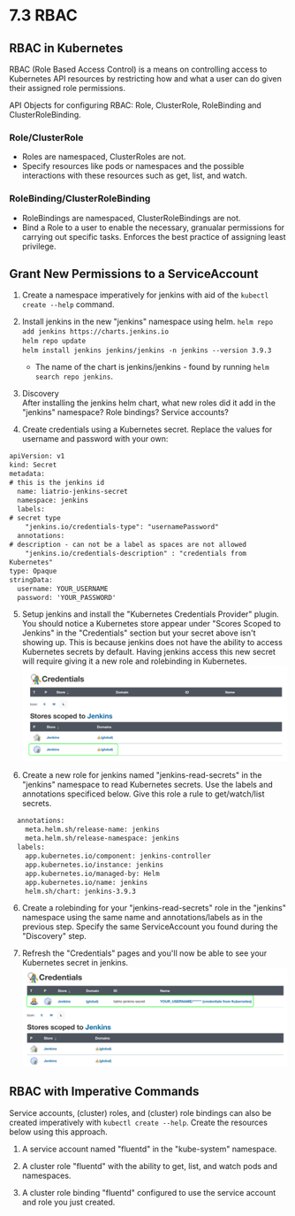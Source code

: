# 7.3 RBAC

## RBAC in Kubernetes
RBAC (Role Based Access Control) is a means on controlling access to Kubernetes API resources by restricting how and what a user can do given their assigned role permissions.

API Objects for configuring RBAC: Role, ClusterRole, RoleBinding and ClusterRoleBinding.

### Role/ClusterRole
- Roles are namespaced, ClusterRoles are not.
- Specify resources like pods or namespaces and the possible interactions with these resources such as get, list, and watch.

### RoleBinding/ClusterRoleBinding
- RoleBindings are namespaced, ClusterRoleBindings are not.
- Bind a Role to a user to enable the necessary, granualar permissions for carrying out specific tasks. Enforces the best practice of assigning least privilege.

## Grant New Permissions to a ServiceAccount

1. Create a namespace imperatively for jenkins with aid of the `kubectl create --help` command.

2. Install jenkins in the new "jenkins" namespace using helm.
`helm repo add jenkins https://charts.jenkins.io`<br>
`helm repo update`<br>
`helm install jenkins jenkins/jenkins -n jenkins --version 3.9.3`
   - The name of the chart is jenkins/jenkins - found by running `helm search repo jenkins`.

3. Discovery<br>
After installing the jenkins helm chart, what new roles did it add in the "jenkins" namespace? Role bindings? Service accounts?

4. Create credentials using a Kubernetes secret. Replace the values for username and password with your own:
```
apiVersion: v1
kind: Secret
metadata:
# this is the jenkins id
  name: liatrio-jenkins-secret
  namespace: jenkins
  labels:
# secret type
    "jenkins.io/credentials-type": "usernamePassword"
  annotations:
# description - can not be a label as spaces are not allowed
    "jenkins.io/credentials-description" : "credentials from Kubernetes"
type: Opaque
stringData:
  username: YOUR_USERNAME
  password: 'YOUR_PASSWORD'
```

5. Setup jenkins and install the "Kubernetes Credentials Provider" plugin. You should notice a Kubernetes store appear under "Scores Scoped to Jenkins" in the "Credentials" section but your secret above isn't showing up. This is because jenkins does not have the ability to access Kubernetes secrets by default. Having jenkins access this new secret will require giving it a new role and rolebinding in Kubernetes.
![](img7/before-secrets-rbac.svg ':class=img-center')

5. Create a new role for jenkins named "jenkins-read-secrets" in the "jenkins" namespace to read Kubernetes secrets. Use the labels and annotations specificed below. Give this role a rule to get/watch/list secrets.
```
  annotations:
    meta.helm.sh/release-name: jenkins
    meta.helm.sh/release-namespace: jenkins
  labels:
    app.kubernetes.io/component: jenkins-controller
    app.kubernetes.io/instance: jenkins
    app.kubernetes.io/managed-by: Helm
    app.kubernetes.io/name: jenkins
    helm.sh/chart: jenkins-3.9.3
```

6. Create a rolebinding for your "jenkins-read-secrets" role in the "jenkins" namespace using the same name and annotations/labels as in the previous step. Specify the same ServiceAccount you found during the "Discovery" step.

7. Refresh the "Credentials" pages and you'll now be able to see your Kubernetes secret in jenkins.
![](img7/after-secrets-rbac.svg ':class=img-center')

## RBAC with Imperative Commands
Service accounts, (cluster) roles, and (cluster) role bindings can also be created imperatively with `kubectl create --help`. Create the resources below using this approach.

1. A service account named "fluentd" in the "kube-system" namespace.

2. A cluster role "fluentd" with the ability to get, list, and watch pods and namespaces.

3. A cluster role binding "fluentd" configured to use the service account and role you just created.
